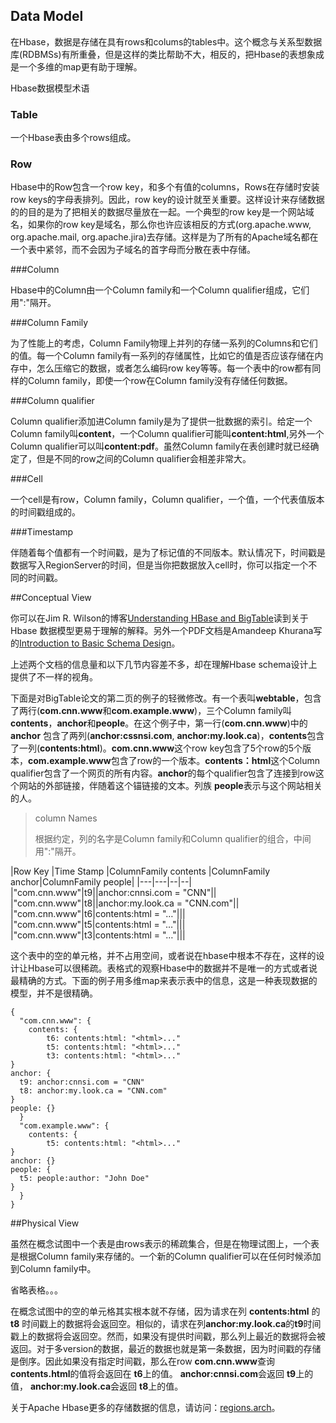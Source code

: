 ## Data Model

在Hbase，数据是存储在具有rows和colums的tables中。这个概念与关系型数据库(RDBMSs)有所重叠，但是这样的类比帮助不大，相反的，把Hbase的表想象成是一个多维的map更有助于理解。

Hbase数据模型术语

### Table

一个Hbase表由多个rows组成。

### Row

Hbase中的Row包含一个row key，和多个有值的columns，Rows在存储时安装row keys的字母表排列。因此，row key的设计就至关重要。这样设计来存储数据的的目的是为了把相关的数据尽量放在一起。一个典型的row key是一个网站域名，如果你的row key是域名，那么你也许应该相反的方式(org.apache.www, org.apache.mail, org.apache.jira)去存储。这样是为了所有的Apache域名都在一个表中紧邻，而不会因为子域名的首字母而分散在表中存储。

###Column

Hbase中的Column由一个Column family和一个Column qualifier组成，它们用":"隔开。

###Column Family

为了性能上的考虑，Column Family物理上并列的存储一系列的Columns和它们的值。每一个Column family有一系列的存储属性，比如它的值是否应该存储在内存中，怎么压缩它的数据，或者怎么编码row key等等。每一个表中的row都有同样的Column family，即使一个row在Column family没有存储任何数据。

###Column qualifier

Column qualifier添加进Column family是为了提供一批数据的索引。给定一个Column family叫**content**，一个Column qualifier可能叫**content:html**,另外一个Column qualifier可以叫**content:pdf**。虽然Column family在表创建时就已经确定了，但是不同的row之间的Column qualifier会相差非常大。

###Cell

一个cell是有row，Column family，Column qualifier，一个值，一个代表值版本的时间戳组成的。

###Timestamp

伴随着每个值都有一个时间戳，是为了标记值的不同版本。默认情况下，时间戳是数据写入RegionServer的时间，但是当你把数据放入cell时，你可以指定一个不同的时间戳。

##Conceptual View

你可以在Jim R. Wilson的博客[Understanding HBase and BigTable](http://0b4af6cdc2f0c5998459-c0245c5c937c5dedcca3f1764ecc9b2f.r43.cf2.rackcdn.com/9353-login1210_khurana.pdf)读到关于Hbase 数据模型更易于理解的解释。另外一个PDF文档是Amandeep Khurana写的[Introduction to Basic Schema Design](http://0b4af6cdc2f0c5998459-c0245c5c937c5dedcca3f1764ecc9b2f.r43.cf2.rackcdn.com/9353-login1210_khurana.pdf)。

上述两个文档的信息量和以下几节内容差不多，却在理解Hbase schema设计上提供了不一样的视角。

下面是对BigTable论文的第二页的例子的轻微修改。有一个表叫**webtable**，包含了两行(**com.cnn.www**和**com.example.www**)，三个Column family叫**contents**，**anchor**和**people**。在这个例子中，第一行(**com.cnn.www**)中的 **anchor** 包含了两列(**anchor:cssnsi.com**, **anchor:my.look.ca**)，**contents**包含了一列(**contents:html**)。**com.cnn.www**这个row key包含了5个row的5个版本，**com.example.www**包含了row的一个版本。**contents：html**这个Column qualifier包含了一个网页的所有内容。**anchor**的每个qualifier包含了连接到row这个网站的外部链接，伴随着这个锚链接的文本。列族 **people**表示与这个网站相关的人。

>column Names
>
>根据约定，列的名字是Column family和Column qualifier的组合，中间用":"隔开。


|Row Key	|Time Stamp	|ColumnFamily contents	|ColumnFamily anchor|ColumnFamily people|
|---|---|--|--|
|"com.cnn.www"|t9||anchor:cnnsi.com = "CNN"||
|"com.cnn.www"|t8||anchor:my.look.ca = "CNN.com"||
|"com.cnn.www"|t6|contents:html = "<html>…​"|||
|"com.cnn.www"|t5|contents:html = "<html>…​"|||
|"com.cnn.www"|t3|contents:html = "<html>…​"|||

这个表中的空的单元格，并不占用空间，或者说在hbase中根本不存在，这样的设计让Hbase可以很稀疏。表格式的观察Hbase中的数据并不是唯一的方式或者说最精确的方式。下面的例子用多维map来表示表中的信息，这是一种表现数据的模型，并不是很精确。

    {
      "com.cnn.www": {
    	contents: {
      		t6: contents:html: "<html>..."
      		t5: contents:html: "<html>..."
     	 	t3: contents:html: "<html>..."
    }
    anchor: {
      t9: anchor:cnnsi.com = "CNN"
      t8: anchor:my.look.ca = "CNN.com"
    }
    people: {}
      }
      "com.example.www": {
    	contents: {
      		t5: contents:html: "<html>..."
    }
    anchor: {}
    people: {
      t5: people:author: "John Doe"
    }
      }
    }

##Physical View

虽然在概念试图中一个表是由rows表示的稀疏集合，但是在物理试图上，一个表是根据Column family来存储的。一个新的Column qualifier可以在任何时候添加到Column family中。

省略表格。。。

在概念试图中的空的单元格其实根本就不存储，因为请求在列 **contents:html** 的 **t8** 时间戳上的数据将会返回空。相似的，请求在列**anchor:my.look.ca**的**t9**时间戳上的数据将会返回空。然而，如果没有提供时间戳，那么列上最近的数据将会被返回。对于多version的数据，最近的数据也就是第一条数据，因为时间戳的存储是倒序。因此如果没有指定时间戳，那么在row **com.cnn.www**查询 **contents.html**的值将会返回在 **t6**上的值。 **anchor:cnnsi.com**会返回 **t9**上的值， **anchor:my.look.ca**会返回 **t8**上的值。

关于Apache Hbase更多的存储数据的信息，请访问：[regions.arch](https://hbase.apache.org/book.html#regions.arch)。

